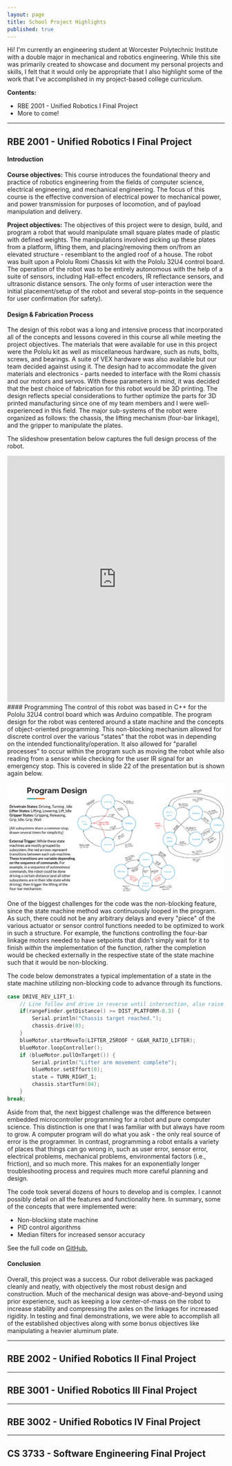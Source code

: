 ```yaml
---
layout: page
title: School Project Highlights
published: true
---
```


Hi! I'm currently an engineering student at Worcester Polytechnic Institute with a double major in mechanical and robotics engineering. While this site was primarily created to showcase and document my personal projects and skills, I felt that it would only be appropriate that I also highlight some of the work that I've accomplished in my project-based college curriculum.

**Contents:**
- RBE 2001 - Unified Robotics I Final Project
- More to come!

----
## RBE 2001 - Unified Robotics I Final Project
#### Introduction
**Course objectives:**
This course introduces the foundational theory and practice of robotics engineering from the fields of computer science, electrical engineering, and mechanical engineering. The focus of this course is the effective conversion of electrical power to mechanical power, and power transmission for purposes of locomotion, and of payload manipulation and delivery. 

**Project objectives:**
The objectives of this project were to design, build, and program a robot that would manipulate small square plates made of plastic with defined weights. The manipulations involved picking up these plates from a platform, lifting them, and placing/removing them on/from an elevated structure - resemblant to the angled roof of a house. The robot was built upon a Pololu Romi Chassis kit with the Pololu 32U4 control board. The operation of the robot was to be entirely autonomous with the help of a suite of sensors, including Hall-effect encoders, IR reflectance sensors, and ultrasonic distance sensors. The only forms of user interaction were the initial placement/setup of the robot and several stop-points in the sequence for user confirmation (for safety).

#### Design & Fabrication Process
The design of this robot was a long and intensive process that incorporated all of the concepts and lessons covered in this course all while meeting the project objectives. The materials that were available for use in this project were the Pololu kit as well as miscellaneous hardware, such as nuts, bolts, screws, and bearings. A suite of VEX hardware was also available but our team decided against using it. The design had to accommodate the given materials and electronics - parts needed to interface with the Romi chassis and our motors and servos. With these parameters in mind, it was decided that the best choice of fabrication for this robot would be 3D printing. The design reflects special considerations to further optimize the parts for 3D printed manufacturing since one of my team members and I were well-experienced in this field. The major sub-systems of the robot were organized as follows: the chassis, the lifting mechanism (four-bar linkage), and the gripper to manipulate the plates.

The slideshow presentation below captures the full design process of the robot.
<style>
.responsive-wrap iframe{ max-width: 100%; }
</style>
<div class="responsive-wrap">
<iframe src="https://docs.google.com/presentation/d/e/2PACX-1vTuqkrqgHnaUKPj7Nj8om_M2t6Hrm84zkQjdVVGm78jK8rpApAu7_MXZTGLBWM-ysl-mORRF79EXyAl/embed?start=true&loop=true&delayms=5000" frameborder="0" width="960" height="569" allowfullscreen="true" mozallowfullscreen="true" webkitallowfullscreen="true"></iframe>
<div>

<div markdown="1">
#### Programming
The control of this robot was based in C++ for the Pololu 32U4 control board which was Arduino compatible. The program design for the robot was centered around a state machine and the concepts of object-oriented programming. This non-blocking mechanism allowed for discrete control over the various "states" that the robot was in depending on the intended functionality/operation. It also allowed for "parallel processes" to occur within the program such as moving the robot while also reading from a sensor while checking for the user IR signal for an emergency stop. This is covered in slide 22 of the presentation but is shown again below.

![Program Design](/images/School/RBE2001/prog-design.png "The program design for this project")

One of the biggest challenges for the code was the non-blocking feature, since the state machine method was continuously looped in the program. As such, there could not be any arbitrary delays and every "piece" of the various actuator or sensor control functions needed to be optimized to work in such a structure. For example, the functions controlling the four-bar linkage motors needed to have setpoints that didn't simply wait for it to finish *within* the implementation of the function, rather the completion would be checked externally in the respective state of the state machine such that it would be non-blocking.

The code below demonstrates a typical implementation of a state in the state machine utilizing non-blocking code to advance through its functions.
```cpp
case DRIVE_REV_LIFT_1:
    // Line follow and drive in reverse until intersection, also raise arm to 25 deg roof height
    if(rangeFinder.getDistance() >= DIST_PLATFORM-0.3) {
        Serial.println("Chassis target reached.");
        chassis.drive(0);
    }
    blueMotor.startMoveTo(LIFTER_25ROOF * GEAR_RATIO_LIFTER);
    blueMotor.loopController();
    if (blueMotor.pullOnTarget()) {
        Serial.println("Lifter arm movement complete");
        blueMotor.setEffort(0);
        state = TURN_RIGHT_1;
        chassis.startTurn(84);
    }
break;
```

Aside from that, the next biggest challenge was the difference between embedded microcontroller programming for a robot and pure computer science. This distinction is one that I was familiar with but always have room to grow. A computer program will do what you ask - the only real source of error is the programmer. In contrast, programming a robot entails a variety of places that things can go wrong in, such as user error, sensor error, electrical problems, mechanical problems, environmental factors (i.e., friction), and so much more. This makes for an exponentially longer troubleshooting process and requires much more careful planning and design.

The code took several dozens of hours to develop and is complex. I cannot possibly detail on all the features and functionality here. In summary, some of the concepts that were implemented were:
* Non-blocking state machine
* PID control algorithms
* Median filters for increased sensor accuracy

See the full code on [GitHub.](https://github.com/bshin100/RBE2001_Final_Code)

#### Conclusion
Overall, this project was a success. Our robot deliverable was packaged cleanly and neatly, with objectively the most robust design and construction. Much of the mechanical design was above-and-beyond using prior experience, such as keeping a low center-of-mass on the robot to increase stability and compressing the axles on the linkages for increased rigidity. In testing and final demonstrations, we were able to accomplish all of the established objectives along with some bonus objectives like manipulating a heavier aluminum plate.

</div>

----
## RBE 2002 - Unified Robotics II Final Project

----
## RBE 3001 - Unified Robotics III Final Project

----
## RBE 3002 - Unified Robotics IV Final Project

----
## CS 3733 - Software Engineering Final Project